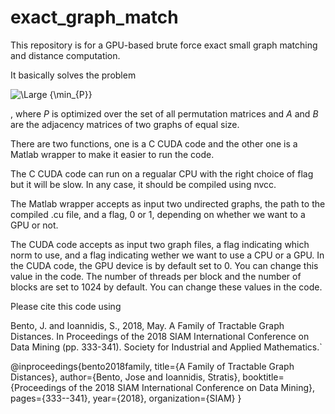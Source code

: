 # exact_graph_match
This repository is for a GPU-based brute force exact small graph matching and distance computation.

It basically solves the problem 

<img src="https://latex.codecogs.com/svg.latex?\Large&space;{\min_{P} |AP-PB |}" title="\Large {\min_{P}}" />

, where $P$ is optimized over the set of all permutation matrices and $A$ and $B$ are the adjacency matrices of two graphs of equal size.



There are two functions, one is a C CUDA code and the other one is a Matlab wrapper to make it easier to run the code.

The C CUDA code can run on a regualar CPU with the right choice of flag but it will be slow. In any case, it should be compiled using nvcc.

The Matlab wrapper accepts as input two undirected graphs, the path to the compiled .cu file, and a flag, 0 or 1, depending on whether we want to a GPU or not. 

The CUDA code accepts as input two graph files, a flag indicating which norm to use, and a flag indicating wether we want to use a CPU or a GPU. In the CUDA code, the GPU device is by default set to 0. You can change this value in the code. The number of threads per block and the number of blocks are set to 1024 by default. You can change these values in the code.

Please cite this code using

Bento, J. and Ioannidis, S., 2018, May. A Family of Tractable Graph Distances. In Proceedings of the 2018 SIAM International Conference on Data Mining (pp. 333-341). Society for Industrial and Applied Mathematics.`

@inproceedings{bento2018family,
  title={A Family of Tractable Graph Distances},
  author={Bento, Jose and Ioannidis, Stratis},
  booktitle={Proceedings of the 2018 SIAM International Conference on Data Mining},
  pages={333--341},
  year={2018},
  organization={SIAM}
}
